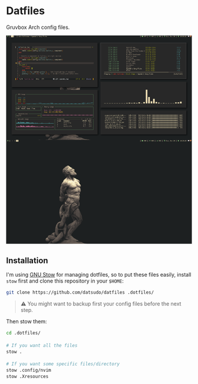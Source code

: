 # Datfiles

Gruvbox Arch config files.

<div align="center">
    <img src="https://github.com/DatSudo/datfiles/blob/main/.images/gruv.png">
</div>


## Installation

I'm using [GNU Stow](https://www.gnu.org/software/stow/) for managing dotfiles, so to put these files easily, install `stow` first and clone this repository in your `$HOME`:

```bash
git clone https://github.com/datsudo/datfiles .dotfiles/
```

> :warning: You might want to backup first your config files before the next step.

Then stow them:

```bash
cd .dotfiles/

# If you want all the files
stow .

# If you want some specific files/directory
stow .config/nvim
stow .Xresources
```

